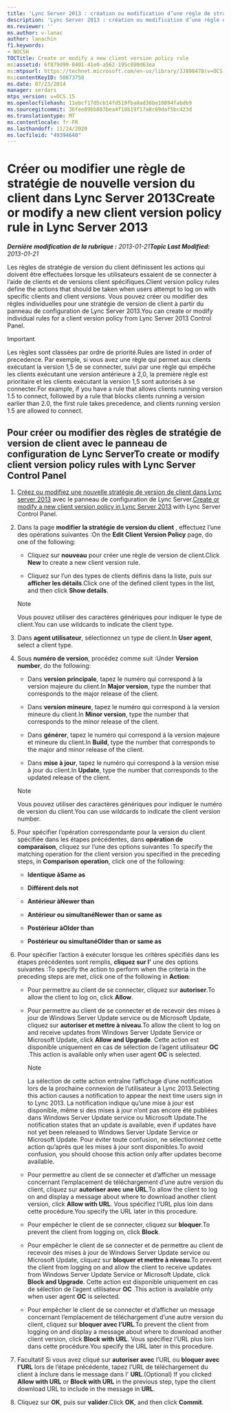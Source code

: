 ```yaml
---
title: 'Lync Server 2013 : création ou modification d’une règle de stratégie de version de client'
description: 'Lync Server 2013 : création ou modification d’une règle de stratégie de version de client.'
ms.reviewer: ''
ms.author: v-lanac
author: lanachin
f1.keywords:
- NOCSH
TOCTitle: Create or modify a new client version policy rule
ms:assetid: 6f879d99-8401-41e0-a562-195c890d63ea
ms:mtpsurl: https://technet.microsoft.com/en-us/library/JJ898478(v=OCS.15)
ms:contentKeyID: 50873758
ms.date: 07/23/2014
manager: serdars
mtps_version: v=OCS.15
ms.openlocfilehash: 11ebcf17d5cb14fd519fba8ad36be10894fabdb9
ms.sourcegitcommit: 36fee89bb887bea4f18b19f17a8c69daf5bc423d
ms.translationtype: MT
ms.contentlocale: fr-FR
ms.lasthandoff: 11/24/2020
ms.locfileid: "49394640"
---
```

# <a name="create-or-modify-a-new-client-version-policy-rule-in-lync-server-2013"></a><span data-ttu-id="fc609-103">Créer ou modifier une règle de stratégie de nouvelle version du client dans Lync Server 2013</span><span class="sxs-lookup"><span data-stu-id="fc609-103">Create or modify a new client version policy rule in Lync Server 2013</span></span>

<div data-xmlns="http://www.w3.org/1999/xhtml">

<div class="topic" data-xmlns="http://www.w3.org/1999/xhtml" data-msxsl="urn:schemas-microsoft-com:xslt" data-cs="https://msdn.microsoft.com/">

<div data-asp="https://msdn2.microsoft.com/asp">



</div>

<div id="mainSection">

<div id="mainBody"><span data-ttu-id="fc609-104">

<span> </span></span><span class="sxs-lookup"><span data-stu-id="fc609-104">

<span> </span></span></span>

<span data-ttu-id="fc609-105">_**Dernière modification de la rubrique :** 2013-01-21_</span><span class="sxs-lookup"><span data-stu-id="fc609-105">_**Topic Last Modified:** 2013-01-21_</span></span>

<span data-ttu-id="fc609-106">Les règles de stratégie de version du client définissent les actions qui doivent être effectuées lorsque les utilisateurs essaient de se connecter à l’aide de clients et de versions client spécifiques.</span><span class="sxs-lookup"><span data-stu-id="fc609-106">Client version policy rules define the actions that should be taken when users attempt to log on with specific clients and client versions.</span></span> <span data-ttu-id="fc609-107">Vous pouvez créer ou modifier des règles individuelles pour une stratégie de version de client à partir du panneau de configuration de Lync Server 2013.</span><span class="sxs-lookup"><span data-stu-id="fc609-107">You can create or modify individual rules for a client version policy from Lync Server 2013 Control Panel.</span></span>

<div>


> [!IMPORTANT]  
> <span data-ttu-id="fc609-108">Les règles sont classées par ordre de priorité.</span><span class="sxs-lookup"><span data-stu-id="fc609-108">Rules are listed in order of precedence.</span></span> <span data-ttu-id="fc609-109">Par exemple, si vous avez une règle qui permet aux clients exécutant la version 1,5 de se connecter, suivi par une règle qui empêche les clients exécutant une version antérieure à 2,0, la première règle est prioritaire et les clients exécutant la version 1,5 sont autorisés à se connecter.</span><span class="sxs-lookup"><span data-stu-id="fc609-109">For example, if you have a rule that allows clients running version 1.5 to connect, followed by a rule that blocks clients running a version earlier than 2.0, the first rule takes precedence, and clients running version 1.5 are allowed to connect.</span></span>



</div>

<div>

## <a name="to-create-or-modify-client-version-policy-rules-with-lync-server-control-panel"></a><span data-ttu-id="fc609-110">Pour créer ou modifier des règles de stratégie de version de client avec le panneau de configuration de Lync Server</span><span class="sxs-lookup"><span data-stu-id="fc609-110">To create or modify client version policy rules with Lync Server Control Panel</span></span>

1.  <span data-ttu-id="fc609-111">[Créez ou modifiez une nouvelle stratégie de version de client dans Lync server 2013](lync-server-2013-create-or-modify-a-new-client-version-policy.md) avec le panneau de configuration de Lync Server.</span><span class="sxs-lookup"><span data-stu-id="fc609-111">[Create or modify a new client version policy in Lync Server 2013](lync-server-2013-create-or-modify-a-new-client-version-policy.md) with Lync Server Control Panel.</span></span>

2.  <span data-ttu-id="fc609-112">Dans la page **modifier la stratégie de version du client** , effectuez l’une des opérations suivantes :</span><span class="sxs-lookup"><span data-stu-id="fc609-112">On the **Edit Client Version Policy** page, do one of the following:</span></span>
    
      - <span data-ttu-id="fc609-113">Cliquez sur **nouveau** pour créer une règle de version de client.</span><span class="sxs-lookup"><span data-stu-id="fc609-113">Click **New** to create a new client version rule.</span></span>
    
      - <span data-ttu-id="fc609-114">Cliquez sur l’un des types de clients définis dans la liste, puis sur **afficher les détails**.</span><span class="sxs-lookup"><span data-stu-id="fc609-114">Click one of the defined client types in the list, and then click **Show details**.</span></span>
    
    <div>
    

    > [!NOTE]  
    > <span data-ttu-id="fc609-115">Vous pouvez utiliser des caractères génériques pour indiquer le type de client.</span><span class="sxs-lookup"><span data-stu-id="fc609-115">You can use wildcards to indicate the client type.</span></span>

    
    </div>

3.  <span data-ttu-id="fc609-116">Dans **agent utilisateur**, sélectionnez un type de client.</span><span class="sxs-lookup"><span data-stu-id="fc609-116">In **User agent**, select a client type.</span></span>

4.  <span data-ttu-id="fc609-117">Sous **numéro de version**, procédez comme suit :</span><span class="sxs-lookup"><span data-stu-id="fc609-117">Under **Version number**, do the following:</span></span>
    
      - <span data-ttu-id="fc609-118">Dans **version principale**, tapez le numéro qui correspond à la version majeure du client.</span><span class="sxs-lookup"><span data-stu-id="fc609-118">In **Major version**, type the number that corresponds to the major release of the client.</span></span>
    
      - <span data-ttu-id="fc609-119">Dans **version mineure**, tapez le numéro qui correspond à la version mineure du client.</span><span class="sxs-lookup"><span data-stu-id="fc609-119">In **Minor version**, type the number that corresponds to the minor release of the client.</span></span>
    
      - <span data-ttu-id="fc609-120">Dans **générer**, tapez le numéro qui correspond à la version majeure et mineure du client.</span><span class="sxs-lookup"><span data-stu-id="fc609-120">In **Build**, type the number that corresponds to the major and minor release of the client.</span></span>
    
      - <span data-ttu-id="fc609-121">Dans **mise à jour**, tapez le numéro qui correspond à la version mise à jour du client.</span><span class="sxs-lookup"><span data-stu-id="fc609-121">In **Update**, type the number that corresponds to the updated release of the client.</span></span>
    
    <div>
    

    > [!NOTE]  
    > <span data-ttu-id="fc609-122">Vous pouvez utiliser des caractères génériques pour indiquer le numéro de version du client.</span><span class="sxs-lookup"><span data-stu-id="fc609-122">You can use wildcards to indicate the client version number.</span></span>

    
    </div>

5.  <span data-ttu-id="fc609-123">Pour spécifier l’opération correspondante pour la version du client spécifiée dans les étapes précédentes, dans **opération de comparaison**, cliquez sur l’une des options suivantes :</span><span class="sxs-lookup"><span data-stu-id="fc609-123">To specify the matching operation for the client version you specified in the preceding steps, in **Comparison operation**, click one of the following:</span></span>
    
      - <span data-ttu-id="fc609-124">**Identique à**</span><span class="sxs-lookup"><span data-stu-id="fc609-124">**Same as**</span></span>
    
      - <span data-ttu-id="fc609-125">**Différent de**</span><span class="sxs-lookup"><span data-stu-id="fc609-125">**Is not**</span></span>
    
      - <span data-ttu-id="fc609-126">**Antérieur à**</span><span class="sxs-lookup"><span data-stu-id="fc609-126">**Newer than**</span></span>
    
      - <span data-ttu-id="fc609-127">**Antérieur ou simultané**</span><span class="sxs-lookup"><span data-stu-id="fc609-127">**Newer than or same as**</span></span>
    
      - <span data-ttu-id="fc609-128">**Postérieur à**</span><span class="sxs-lookup"><span data-stu-id="fc609-128">**Older than**</span></span>
    
      - <span data-ttu-id="fc609-129">**Postérieur ou simultané**</span><span class="sxs-lookup"><span data-stu-id="fc609-129">**Older than or same as**</span></span>

6.  <span data-ttu-id="fc609-130">Pour spécifier l’action à exécuter lorsque les critères spécifiés dans les étapes précédentes sont remplis, **cliquez sur l'** une des options suivantes :</span><span class="sxs-lookup"><span data-stu-id="fc609-130">To specify the action to perform when the criteria in the preceding steps are met, click one of the following in **Action**:</span></span>
    
      - <span data-ttu-id="fc609-131">Pour permettre au client de se connecter, cliquez sur **autoriser**.</span><span class="sxs-lookup"><span data-stu-id="fc609-131">To allow the client to log on, click **Allow**.</span></span>
    
      - <span data-ttu-id="fc609-132">Pour permettre au client de se connecter et de recevoir des mises à jour de Windows Server Update service ou de Microsoft Update, cliquez sur **autoriser et mettre à niveau**.</span><span class="sxs-lookup"><span data-stu-id="fc609-132">To allow the client to log on and receive updates from Windows Server Update Service or Microsoft Update, click **Allow and Upgrade**.</span></span> <span data-ttu-id="fc609-133">Cette action est disponible uniquement en cas de sélection de l’agent utilisateur **OC** .</span><span class="sxs-lookup"><span data-stu-id="fc609-133">This action is available only when user agent **OC** is selected.</span></span>
        
        <div>
        

        > [!NOTE]  
        > <span data-ttu-id="fc609-134">La sélection de cette action entraîne l’affichage d’une notification lors de la prochaine connexion de l’utilisateur à Lync 2013.</span><span class="sxs-lookup"><span data-stu-id="fc609-134">Selecting this action causes a notification to appear the next time users sign in to Lync 2013.</span></span> <span data-ttu-id="fc609-135">La notification indique qu’une mise à jour est disponible, même si des mises à jour n’ont pas encore été publiées dans Windows Server Update service ou Microsoft Update.</span><span class="sxs-lookup"><span data-stu-id="fc609-135">The notification states that an update is available, even if updates have not yet been released to Windows Server Update Service or Microsoft Update.</span></span> <span data-ttu-id="fc609-136">Pour éviter toute confusion, ne sélectionnez cette action qu’après que les mises à jour sont disponibles.</span><span class="sxs-lookup"><span data-stu-id="fc609-136">To avoid confusion, you should choose this action only after updates become available.</span></span>

        
        </div>
    
      - <span data-ttu-id="fc609-137">Pour permettre au client de se connecter et d’afficher un message concernant l’emplacement de téléchargement d’une autre version du client, cliquez sur **autoriser avec une URL**.</span><span class="sxs-lookup"><span data-stu-id="fc609-137">To allow the client to log on and display a message about where to download another client version, click **Allow with URL**.</span></span> <span data-ttu-id="fc609-138">Vous spécifiez l’URL plus loin dans cette procédure.</span><span class="sxs-lookup"><span data-stu-id="fc609-138">You specify the URL later in this procedure.</span></span>
    
      - <span data-ttu-id="fc609-139">Pour empêcher le client de se connecter, cliquez sur **bloquer**.</span><span class="sxs-lookup"><span data-stu-id="fc609-139">To prevent the client from logging on, click **Block**.</span></span>
    
      - <span data-ttu-id="fc609-140">Pour empêcher le client de se connecter et de permettre au client de recevoir des mises à jour de Windows Server Update service ou Microsoft Update, cliquez sur **bloquer et mettre à niveau**.</span><span class="sxs-lookup"><span data-stu-id="fc609-140">To prevent the client from logging on and allow the client to receive updates from Windows Server Update Service or Microsoft Update, click **Block and Upgrade**.</span></span> <span data-ttu-id="fc609-141">Cette action est disponible uniquement en cas de sélection de l’agent utilisateur **OC** .</span><span class="sxs-lookup"><span data-stu-id="fc609-141">This action is available only when user agent **OC** is selected.</span></span>
    
      - <span data-ttu-id="fc609-142">Pour empêcher le client de se connecter et d’afficher un message concernant l’emplacement de téléchargement d’une autre version du client, cliquez sur **bloquer avec l’URL**.</span><span class="sxs-lookup"><span data-stu-id="fc609-142">To prevent the client from logging on and display a message about where to download another client version, click **Block with URL**.</span></span> <span data-ttu-id="fc609-143">Vous spécifiez l’URL plus loin dans cette procédure.</span><span class="sxs-lookup"><span data-stu-id="fc609-143">You specify the URL later in this procedure.</span></span>

7.  <span data-ttu-id="fc609-144">Facultatif Si vous avez cliqué sur **autoriser avec** l’URL ou **bloquer avec l’URL** lors de l’étape précédente, tapez l’URL de téléchargement du client à inclure dans le message dans l' **URL**.</span><span class="sxs-lookup"><span data-stu-id="fc609-144">(Optional) If you clicked **Allow with URL** or **Block with URL** in the previous step, type the client download URL to include in the message in **URL**.</span></span>

8.  <span data-ttu-id="fc609-145">Cliquez sur **OK**, puis sur **valider**.</span><span class="sxs-lookup"><span data-stu-id="fc609-145">Click **OK**, and then click **Commit**.</span></span>

<span data-ttu-id="fc609-146"></div>

</div>

<span> </span>

</div>

</div>

</span><span class="sxs-lookup"><span data-stu-id="fc609-146"></div>

</div>

<span> </span>

</div>

</div>

</span></span></div>

